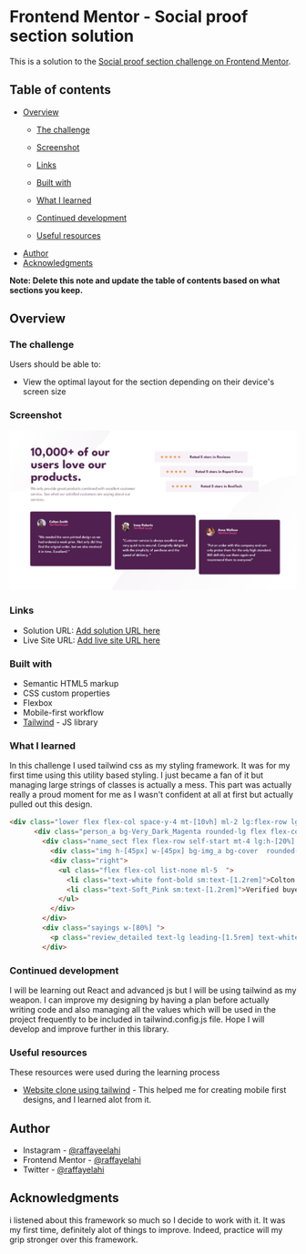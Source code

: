 # Frontend Mentor - Social proof section solution

This is a solution to the [Social proof section challenge on Frontend Mentor](https://www.frontendmentor.io/challenges/social-proof-section-6e0qTv_bA). 

## Table of contents

- [Overview](#overview)
  - [The challenge](#the-challenge)
  - [Screenshot](#screenshot)
  - [Links](#links)

  - [Built with](#built-with)
  - [What I learned](#what-i-learned)
  - [Continued development](#continued-development)
  - [Useful resources](#useful-resources)
- [Author](#author)
- [Acknowledgments](#acknowledgments)

**Note: Delete this note and update the table of contents based on what sections you keep.**

## Overview

### The challenge

Users should be able to:

- View the optimal layout for the section depending on their device's screen size

### Screenshot

![](./screenshot.jpg)


### Links

- Solution URL: [Add solution URL here](https://your-solution-url.com)
- Live Site URL: [Add live site URL here](https://your-live-site-url.com)

### Built with

- Semantic HTML5 markup
- CSS custom properties
- Flexbox
- Mobile-first workflow
- [Tailwind](https://tailwindcss.com/) - JS library

### What I learned

In this challenge I used tailwind css as my styling framework. It was for my first time using this utility based styling. I just became a fan of it but managing large strings of classes is actually a mess. This part was actually really a proud moment for me as I wasn't confident at all at first but actually pulled out this design.


```html
<div class="lower flex flex-col space-y-4 mt-[10vh] ml-2 lg:flex-row lg:justify-center lg:space-x-5 lg:mt-[2rem]  lg:space-y-0 lg:items-center xl:ml-5 2xl:h-[40vh]" > 
      <div class="person_a bg-Very_Dark_Magenta rounded-lg flex flex-col items-center h-[35vh] justify-center w-[95%]  sm:w-[95vw]  lg:w-[28vw]  lg:h-[300px]  lg:mt-2 lg:justify-start lg:mb-[5vh] lg:items-center  xl:h-[34vh] xl:space-y-7 2xl:self-baseline">
        <div class="name_sect flex flex-row self-start mt-4 lg:h-[20%] xl:ml-[2.53rem] xl:mt-[2.75rem] ">
          <div class="img h-[45px] w-[45px] bg-img_a bg-cover  rounded-full sm:h-[50px] sm:w-[50px]"></div>
          <div class="right">
            <ul class="flex flex-col list-none ml-5  ">
              <li class="text-white font-bold sm:text-[1.2rem]">Colton Smith</li>
              <li class="text-Soft_Pink sm:text-[1.2rem]">Verified buyer</li>
            </ul>
          </div>
        </div>
        <div class="sayings w-[80%] ">
          <p class="review_detailed text-lg leading-[1.5rem] text-white sm:text-2xl lg:text-lg lg:m-0 lg:mt-4 xl:text-[1.3rem] 2xl:[1.5vw] xl:m-0">"We needed the sane printed design as we had ordered a week prior. Not only did they find the orignal order, but we also received it in time. Excellent! "</p>
        </div>
```

### Continued development
I will be learning out React and advanced js but I will be using tailwind as my weapon. I can improve my designing by having a plan before actually writing code and also managing all the values which will be used in the project frequently to be included in tailwind.config.js file. Hope I will develop and improve further in this library.

### Useful resources
These resources were used during the learning process
- [Website clone using tailwind](https://www.youtube.com/watch?v=CJ3TNK4lkDU) - This helped me for creating mobile first designs, and I learned alot from it.

## Author

- Instagram - [@raffayeelahi](https://www.instagram.com/raffayeelahi)
- Frontend Mentor - [@raffayelahi](https://www.frontendmentor.io/profile/raffayelahi)
- Twitter - [@raffayelahi](https://www.twitter.com/raffayelahi)


## Acknowledgments
i listened about this framework so much so I decide to work with it. It was my first time, definitely alot of things to improve. Indeed, practice will my grip stronger over this framework.
